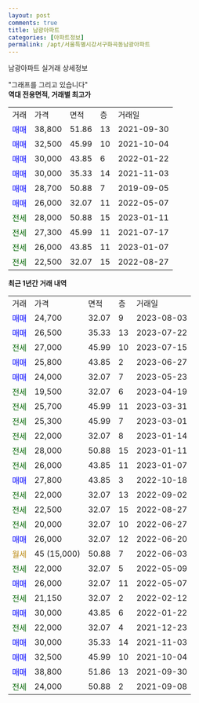 ```yaml
---
layout: post
comments: true
title: 남광아파트
categories: [아파트정보]
permalink: /apt/서울특별시강서구화곡동남광아파트
---
```


남광아파트 실거래 상세정보

<script type="text/javascript">
  google.charts.load('current', {'packages':['line', 'corechart']});
  google.charts.setOnLoadCallback(drawChart);

  function drawChart() {
    var data = new google.visualization.DataTable();
    data.addColumn('date', '거래일');
    data.addColumn('number', "매매");
    data.addColumn('number', "전세");
    data.addColumn('number', "전매");

    data.addRows([[new Date(Date.parse("2023-08-03")), 24700, null, null], [new Date(Date.parse("2023-07-22")), 26500, null, null], [new Date(Date.parse("2023-07-15")), null, 27000, null], [new Date(Date.parse("2023-06-27")), 25800, null, null], [new Date(Date.parse("2023-05-23")), 24000, null, null], [new Date(Date.parse("2023-04-19")), null, 19500, null], [new Date(Date.parse("2023-03-31")), null, 25700, null], [new Date(Date.parse("2023-03-01")), null, 25300, null], [new Date(Date.parse("2023-01-14")), null, 22000, null], [new Date(Date.parse("2023-01-11")), null, 28000, null], [new Date(Date.parse("2023-01-07")), null, 26000, null], [new Date(Date.parse("2022-10-18")), 27800, null, null], [new Date(Date.parse("2022-09-02")), null, 22000, null], [new Date(Date.parse("2022-08-27")), null, 22500, null], [new Date(Date.parse("2022-06-27")), null, 20000, null], [new Date(Date.parse("2022-06-20")), 26000, null, null], [new Date(Date.parse("2022-06-03")), null, null, null], [new Date(Date.parse("2022-05-09")), null, 22000, null], [new Date(Date.parse("2022-05-07")), 26000, null, null], [new Date(Date.parse("2022-02-12")), null, 21150, null], [new Date(Date.parse("2022-01-22")), 30000, null, null], [new Date(Date.parse("2021-12-23")), null, 22000, null], [new Date(Date.parse("2021-11-03")), 30000, null, null], [new Date(Date.parse("2021-10-04")), 32500, null, null], [new Date(Date.parse("2021-09-30")), 38800, null, null], [new Date(Date.parse("2021-09-08")), null, 24000, null]]);

    var options = {
      hAxis: {
        format: 'yyyy/MM/dd'
      },    
      lineWidth: 0,
      pointsVisible: true,    
      title: '최근 1년간 유형별 실거래가 분포',
      legend: { position: 'bottom' }
    };

    var formatter = new google.visualization.NumberFormat({pattern:'###,###'} );
    formatter.format(data, 1);
    formatter.format(data, 2);
    
    setTimeout(function() {
        var chart = new google.visualization.LineChart(document.getElementById('columnchart_material'));
        chart.draw(data, (options));
        document.getElementById('loading').style.display = 'none';
    }, 200);
  }
</script>


<div id="loading" style="z-index:20; display: block; margin-left: 0px">"그래프를 그리고 있습니다"</div>
<div id="columnchart_material" style="width: 95%; margin-left: 0px; display: block"></div>
<!-- contents start -->
<b>역대 전용면적, 거래별 최고가</b>
<table class="sortable">
    <tr>
      <td>거래</td>
      <td>가격</td>
      <td>면적</td>
      <td>층</td>
      <td>거래일</td>
    </tr>
        <tr>
          <td><a style="color: blue">매매</a></td>
          <td>38,800</td>
          <td>51.86</td>
          <td>13</td>
          <td>2021-09-30</td>
        </tr>            <tr>
          <td><a style="color: blue">매매</a></td>
          <td>32,500</td>
          <td>45.99</td>
          <td>10</td>
          <td>2021-10-04</td>
        </tr>            <tr>
          <td><a style="color: blue">매매</a></td>
          <td>30,000</td>
          <td>43.85</td>
          <td>6</td>
          <td>2022-01-22</td>
        </tr>            <tr>
          <td><a style="color: blue">매매</a></td>
          <td>30,000</td>
          <td>35.33</td>
          <td>14</td>
          <td>2021-11-03</td>
        </tr>            <tr>
          <td><a style="color: blue">매매</a></td>
          <td>28,700</td>
          <td>50.88</td>
          <td>7</td>
          <td>2019-09-05</td>
        </tr>            <tr>
          <td><a style="color: blue">매매</a></td>
          <td>26,000</td>
          <td>32.07</td>
          <td>11</td>
          <td>2022-05-07</td>
        </tr>        
        <tr>
              <td><a style="color: darkgreen">전세</a></td>
              <td>28,000</td>
              <td>50.88</td>
              <td>15</td>
              <td>2023-01-11</td>
            </tr>            <tr>
              <td><a style="color: darkgreen">전세</a></td>
              <td>27,300</td>
              <td>45.99</td>
              <td>11</td>
              <td>2021-07-17</td>
            </tr>            <tr>
              <td><a style="color: darkgreen">전세</a></td>
              <td>26,000</td>
              <td>43.85</td>
              <td>11</td>
              <td>2023-01-07</td>
            </tr>            <tr>
              <td><a style="color: darkgreen">전세</a></td>
              <td>22,500</td>
              <td>32.07</td>
              <td>15</td>
              <td>2022-08-27</td>
            </tr>        
    
</table>

<b>최근 1년간 거래 내역</b>

<table class="sortable">
    <tr>
      <td>거래</td>
      <td>가격</td>
      <td>면적</td>
      <td>층</td>
      <td>거래일</td>
    </tr>
    <tr>
      <td><a style="color: blue">매매</a></td>
      <td>24,700</td>
      <td>32.07</td>
      <td>9</td>
      <td>2023-08-03</td>
    </tr>          <tr>
      <td><a style="color: blue">매매</a></td>
      <td>26,500</td>
      <td>35.33</td>
      <td>13</td>
      <td>2023-07-22</td>
    </tr>          <tr>
      <td><a style="color: darkgreen">전세</a></td>
      <td>27,000</td>
      <td>45.99</td>
      <td>10</td>
      <td>2023-07-15</td>
    </tr>          <tr>
      <td><a style="color: blue">매매</a></td>
      <td>25,800</td>
      <td>43.85</td>
      <td>2</td>
      <td>2023-06-27</td>
    </tr>          <tr>
      <td><a style="color: blue">매매</a></td>
      <td>24,000</td>
      <td>32.07</td>
      <td>7</td>
      <td>2023-05-23</td>
    </tr>          <tr>
      <td><a style="color: darkgreen">전세</a></td>
      <td>19,500</td>
      <td>32.07</td>
      <td>6</td>
      <td>2023-04-19</td>
    </tr>          <tr>
      <td><a style="color: darkgreen">전세</a></td>
      <td>25,700</td>
      <td>45.99</td>
      <td>11</td>
      <td>2023-03-31</td>
    </tr>          <tr>
      <td><a style="color: darkgreen">전세</a></td>
      <td>25,300</td>
      <td>45.99</td>
      <td>7</td>
      <td>2023-03-01</td>
    </tr>          <tr>
      <td><a style="color: darkgreen">전세</a></td>
      <td>22,000</td>
      <td>32.07</td>
      <td>8</td>
      <td>2023-01-14</td>
    </tr>          <tr>
      <td><a style="color: darkgreen">전세</a></td>
      <td>28,000</td>
      <td>50.88</td>
      <td>15</td>
      <td>2023-01-11</td>
    </tr>          <tr>
      <td><a style="color: darkgreen">전세</a></td>
      <td>26,000</td>
      <td>43.85</td>
      <td>11</td>
      <td>2023-01-07</td>
    </tr>          <tr>
      <td><a style="color: blue">매매</a></td>
      <td>27,800</td>
      <td>43.85</td>
      <td>3</td>
      <td>2022-10-18</td>
    </tr>          <tr>
      <td><a style="color: darkgreen">전세</a></td>
      <td>22,000</td>
      <td>32.07</td>
      <td>13</td>
      <td>2022-09-02</td>
    </tr>          <tr>
      <td><a style="color: darkgreen">전세</a></td>
      <td>22,500</td>
      <td>32.07</td>
      <td>15</td>
      <td>2022-08-27</td>
    </tr>          <tr>
      <td><a style="color: darkgreen">전세</a></td>
      <td>20,000</td>
      <td>32.07</td>
      <td>10</td>
      <td>2022-06-27</td>
    </tr>          <tr>
      <td><a style="color: blue">매매</a></td>
      <td>26,000</td>
      <td>32.07</td>
      <td>12</td>
      <td>2022-06-20</td>
    </tr>          <tr>
      <td><a style="color: darkgoldenrod">월세</a></td>
      <td>45 (15,000)</td>
      <td>50.88</td>
      <td>7</td>
      <td>2022-06-03</td>
    </tr>          <tr>
      <td><a style="color: darkgreen">전세</a></td>
      <td>22,000</td>
      <td>32.07</td>
      <td>5</td>
      <td>2022-05-09</td>
    </tr>          <tr>
      <td><a style="color: blue">매매</a></td>
      <td>26,000</td>
      <td>32.07</td>
      <td>11</td>
      <td>2022-05-07</td>
    </tr>          <tr>
      <td><a style="color: darkgreen">전세</a></td>
      <td>21,150</td>
      <td>32.07</td>
      <td>2</td>
      <td>2022-02-12</td>
    </tr>          <tr>
      <td><a style="color: blue">매매</a></td>
      <td>30,000</td>
      <td>43.85</td>
      <td>6</td>
      <td>2022-01-22</td>
    </tr>          <tr>
      <td><a style="color: darkgreen">전세</a></td>
      <td>22,000</td>
      <td>32.07</td>
      <td>4</td>
      <td>2021-12-23</td>
    </tr>          <tr>
      <td><a style="color: blue">매매</a></td>
      <td>30,000</td>
      <td>35.33</td>
      <td>14</td>
      <td>2021-11-03</td>
    </tr>          <tr>
      <td><a style="color: blue">매매</a></td>
      <td>32,500</td>
      <td>45.99</td>
      <td>10</td>
      <td>2021-10-04</td>
    </tr>          <tr>
      <td><a style="color: blue">매매</a></td>
      <td>38,800</td>
      <td>51.86</td>
      <td>13</td>
      <td>2021-09-30</td>
    </tr>          <tr>
      <td><a style="color: darkgreen">전세</a></td>
      <td>24,000</td>
      <td>50.88</td>
      <td>2</td>
      <td>2021-09-08</td>
    </tr>      </table>
<!-- contents end -->    


